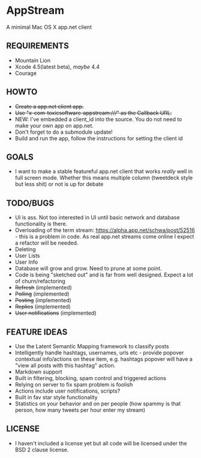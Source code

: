 # AppStream

A minimal Mac OS X app.net client

## REQUIREMENTS

* Mountain Lion
* Xcode 4.5(latest beta), _maybe_ 4.4
* Courage

## HOWTO

* <del>Create a app.net client app.</del>
* <del>Use "x-com-toxicsoftware-appstream:///" as the Callback URL.</del>
* NEW: I've embedded a client_id into the source. You do not need to make your own app on app.net.
* Don't forget to do a submodule update!
* Build and run the app, follow the instructions for setting the client id

## GOALS

* I want to make a stable featureful app.net client that works _really_ well in full screen mode. Whether this means multiple column (tweetdeck style but less shit) or not is up for debate

## TODO/BUGS

* UI is ass. Not too interested in UI until basic network and database functionality is there.
* Overloading of the term stream: https://alpha.app.net/schwa/post/52516 - this is a problem in code. As real app.net streams come online I expect a refactor will be needed.
* Deleting
* User Lists
* User Info
* Database will grow and grow. Need to prune at some point.
* Code is being "sketched out" and is far from well designed. Expect a lot of churn/refactoring
* <del>Refresh</del> (implemented)
* <del>Polling</del> (implemented)
* <del>Posting</del> (implemented)
* <del>Replies</del> (implemented)
* <del>User notifications</del> (implemented)

## FEATURE IDEAS

* Use the Latent Semantic Mapping framework to classify posts
* Intelligently handle hashtags, usernames, urls etc - provide popover contextual info/actions on these item, e.g. hashtags popover will have a "view all posts with this hashtag" action.
* Markdown support
* Built in filtering, blocking, spam control and triggered actions
* Relying on server to fix spam problem is foolish
* Actions include user notifications, scripts?
* Built in fav star style functionality
* Statistics on your behavior and on per people (how spammy is that person, how many tweets per hour enter my stream)

## LICENSE

* I haven't included a license yet but all code will be licensed under the BSD 2 clause license.
